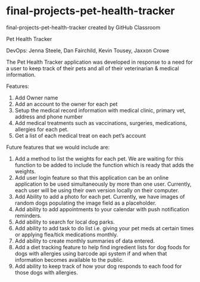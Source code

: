 # final-projects-pet-health-tracker
final-projects-pet-health-tracker created by GitHub Classroom

Pet Health Tracker

DevOps: Jenna Steele, Dan Fairchild, Kevin Tousey, Jaxxon Crowe

The Pet Health Tracker application was developed in response to a need for a user to keep track of their pets and all of their veterinarian & medical information.  

Features:
1) Add Owner name
2) Add an account to the owner for each pet
3) Setup the medical record information with medical clinic, primary vet, address and phone number
4) Add medical treatments such as vaccinations, surgeries, medications, allergies for each pet.
5) Get a list of each medical treat on each pet’s account


Future features that we would include are:
1) Add a method to list the weights for each pet.  We are waiting for this function to be added to include the function which is ready that adds the weights.
2) Add user login feature so that this application can be an online application to be used simultaneously by more than one user.  Currently, each user will be using their own version locally on their computer.
3) Add Ability to add a photo for each pet.  Currently, we have images of random dogs populating the image field as a placeholder.  
4) Add ability to add appointments to your calendar with push notification reminders.
5) Add ability to search for local dog parks.
6) Add ability to add task to do list i.e. giving your pet meds at certain times or applying flea/tick medications monthly.
7) Add ability to create monthly summaries of data entered.
8) Add a diet tracking feature to help find ingredient lists for dog foods for dogs with allergies using barcode api system if and when that information becomes available to the public.
9) Add ability to keep track of how your dog responds to each food for those dogs with allergies.
